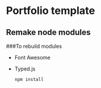 # Portfolio template

## Remake node modules
###To rebuild modules
* Font Awesome
* Typed.js

  ```
  npm install 
  ```
  
  
